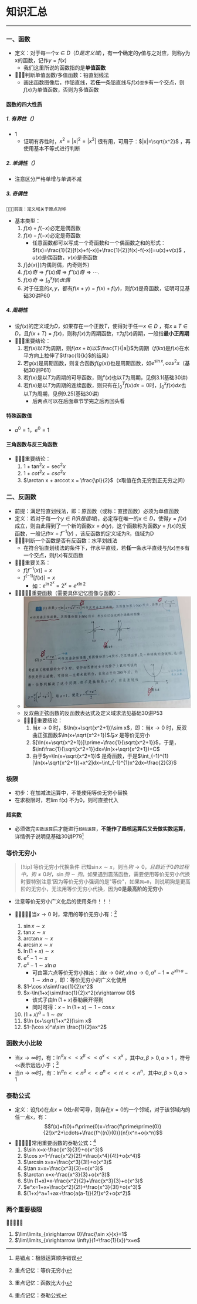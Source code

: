 # 知识汇总

---

### 一、函数

- 定义：对于每一个$x\in D（D是定义域）$，有**一个**确定的y值与之对应，则称y为x的函数，记作$y=f(x)$
	- 我们这里所说的函数指的是**单值函数**
- 🌟🌟🌟判断单值函数/多值函数：铅直划线法
	- 画出函数图像后，作铅直线，若**任一**条铅直线与$f(x)$`至多`有一个交点，则$f(x)$为单值函数，否则为多值函数
#### 函数的四大性质
##### 1. 有界性（）

- 1
	- 证明有界性时，$x^2=|x|^2=|x^2|$ 很有用，可用于：$|x|=\sqrt{x^2}$ ，再使用基本不等式进行判断
##### 2. 单调性（）

- 注意区分严格单增与单调不减
##### 3. 奇偶性

 ```
🌟🌟🌟前提：定义域关于原点对称
```
- 基本类型：
	1. $f(x)+f(-x)$必定是偶函数
	2. $f(x)-f(-x)$必定是奇函数
		- 任意函数都可以写成一个奇函数和一个偶函数之和的形式：$f(x)=\frac{1}{2}[f(x)+f(-x)]+\frac{1}{2}[f(x)-f(-x)]=u(x)+v(x)$ ，$u(x)$是偶函数，$v(x)$是奇函数
	3. $f[\phi(x)]\text{(内偶则偶，内奇则外)}$  
	4. $f(x)奇\Rightarrow f\prime(x)偶\Rightarrow f\prime\prime(x)奇\Rightarrow \cdots .$
	5. $f(x)奇\Rightarrow \int_0^xf(t)dt偶$ 
	6. 对于任意的$x,y$，都有$f(x+y)=f(x)+f(y)$，则$f(x)$是奇函数，证明可见基础30讲P60
##### 4. 周期性

- 设$f(x)$的定义域为$D$，如果存在一个正数$T$，使得对于任一$x\in D$ ，有$x\pm T\in D$，且$f(x+T)=f(x)$，则称$f(x)$为周期函数，`T`为$f(x)$周期，一般指**最小正周期**  
- 🌟🌟🌟重要结论：
	1. 若$f(x)$以$T$为周期，则$f(ax+b)$以$\frac{T}{|a|}$为周期（$f(kx)$是$f(x)$在水平方向上拉伸了$\frac{1}{k}$的结果）
	2. 若$g(x)$是周期函数，则复合函数$f(g(x))$也是周期函数，如$e^{\sin x},cos^2x$（基础30讲P61）
	3. 若$f(x)$是以$T$为周期的可导函数，则$f\prime (x)$也以$T$为周期，见例3.1(基础30讲)
	4. 若$f(x)$是以$T$为周期的连续函数，则只有在$\int_0^Tf(x)dx=0$时，$\int_0^xf(x)dx$也以$T$为周期，见例9.25(基础30讲)
		- 后两点可以在后面章节学完之后再回头看
#### 特殊函数值

- $a^0=1$，$e^0=1$

#### 三角函数与反三角函数

- 🌟🌟🌟重要结论：
	1. $1+\tan^2x=\sec^2x$
	2. $1+cot^2x=csc^2x$ 
	3. $\arctan x + arccot x = \frac{\pi}{2}$（x取值在负无穷到正无穷之间）
### 二、反函数

- 前提：满足铅直划线法，即：原函数（或称：直接函数）必须为单值函数
- 定义：若对于每一个$y\in R(R是值域)$，必定存在唯一的$x\in D$，使得$y=f(x)$成立，则由此得到了一个新的函数$x=\phi(y)$，这个函数称为函数$y=f(x)$的反函数，一般记作$x=f^{-1}(y)$ ，该反函数的定义域为R，值域为D
- 🌟🌟🌟判断一个函数是否有反函数：水平划线法
	- 在符合铅直划线法的条件下，作水平直线，若**任一**条水平直线与$f(x)$`至多`有一个交点，则$f(x)$有反函数
- 🌟🌟🌟重要关系：
	- $f[f^{-1}(x)]=x$ 
	- $f^(-1)[f(x)]=x$
		- 如：$e^{\ln 2^x}=2^x=e^{x\ln2}$ 
- 🌟🌟🌟🌟🌟重要函数（需要具体记忆图像与函数）：
	- ![](assets/beaf6b766fed389b6978e7d0e966473f.jpg)
	- 反双曲正弦函数的反函数表达式及定义域求法见基础30讲P53
	- 🌟🌟🌟🌟重要结论：
		1. 当$x\rightarrow 0$ 时，$\ln(x+\sqrt{x^2+1})\sim x$，即：当$x\rightarrow 0$ 时，反双曲正弦函数$\ln(x+\sqrt{x^2+1})$与$x$ 是等价无穷小
		2. $[\ln(x+\sqrt{x^2+1})]\prime=\frac{1}{\sqrt{x^2+1}}$，于是，$\int\frac{1}{\sqrt{x^2+1}}dx=\ln(x+\sqrt{x^2+1})+C$  
		3. 由于$y=\ln(x+\sqrt{x^2+1})$ 是奇函数，于是$\int_{-1}^{1}[\ln(x+\sqrt{x^2+1})+x^2]dx=\int_{-1}^{1}x^2dx=\frac{2}{3}$ 



### 极限

- 初步：在加减法运算中，不能使用等价无穷小替换
- 在求极限时，若lim f(x) 不为0，则可直接代入

#### 超实数

- 必须做完`实数运算`后才能进行`趋核运算`，**不能作了趋核运算后又去做实数运算**，详情例子说明见基础30讲P79[^1]



### 等价无穷小

>[!tip] 等价无穷小代换条件
>已知$\sin x\sim x$，则当$狗\rightarrow 0，且趋近于0的过程中，狗\neq 0时，\sin 狗 \sim 狗$。如果遇到震荡函数，需要使用等价无穷小代换时要特别注意‘因为等价无穷小强调的是"等价"，如果`狗=0`，则说明狗是更高阶的无穷小，无法用等价无穷小代换，因为**0是最高阶的无穷小** 

- 注意等价无穷小广义化后的使用条件！！！

- 🌟🌟🌟🌟🌟当$x\rightarrow 0$ 时，常用的等价无穷小有：[^3]
	1. $\sin x\sim x$  
	2. $\tan x\sim x$
	3. $\arctan x\sim x$
	4. $\arcsin x\sim x$
	5. $\ln(1+x)\sim x$
	6. $e^x-1\sim x$
	7. $a^x-1\sim x\ln a$
		- 可由第六点等价无穷小推出：$当x\rightarrow 0时,x\ln a\rightarrow 0,a^x-1=e^{x\ln a}-1\sim x\ln a$ ，即：等价无穷小的广义化使用
	8. $1-\cos x\sim\frac{1}{2}x^2$ 
	9. $x-\ln(1+x)\sim\frac{1}{2}x^2(x\rightarrow 0)$
		- 该式子由$\ln(1+x)$泰勒展开得到
		- 同时可得：$x-\ln(1+x)\sim 1-\cos x$ 
	10. $(1+x)^a-1\sim ax$ 
	11. $\ln (x+\sqrt{1+x^2})\sim x$ 
	12. $1-(\cos x)^a\sim \frac{1}{2}ax^2$ 

### 函数大小比较

- 当$x\rightarrow\infty$时，有：$\ln^\alpha x<<x^\beta<<a^x<<x^x$ ，其中$\alpha,\beta > 0,a > 1$ ，符号`<<`表示远远小于；[^2]
- 当$n\rightarrow\infty$时，有：$\ln^\alpha n<<n^\beta<<a^n<<n!<<n^n$，其中$\alpha,\beta > 0,a > 1$ 
 
### 泰勒公式

- 定义：设$f(x)$在点$x=0$处`n`阶可导，则存在$x=0$的一个邻域，对于该邻域内的任一点`x`，有：$$f(x)=f(0)+f\prime(0)x+\frac{f\prime\prime(0)}{2!}x^2+\cdots+\frac{f^{(n)}(0)}{n!}x^n+o(x^n)$$
- 🌟🌟🌟🌟🌟常用重要函数的泰勒公式：[^4]
	1. $\sin x=x-\frac{x^3}{3!}+o(x^3)$
	2. $\cos x=1-\frac{x^2}{2!}+\frac{x^4}{4!}+o(x^4)$
	3. $\arcsin x=x+\frac{x^3}{3!}+o(x^3)$
	4. $\tan x=x+\frac{x^3}{3}+o(x^3)$
	5. $\arctan x=x-\frac{x^3}{3}+o(x^3)$
	6. $\ln (1+x)=x-\frac{x^2}{2}+\frac{x^3}{3}+o(x^3)$
	7. $e^x=1+x+\frac{x^2}{2!}+\frac{x^3}{3!}+o(x^3)$
	8. $(1+x)^a=1+ax+\frac{a(a-1)}{2!}x^2+o(x^2)$
### 两个重要极限

🌟🌟🌟🌟🌟
1. $\lim\limits_{x\rightarrow 0}\frac{\sin x}{x}=1$  
2. $\lim\limits_{x\rightarrow \infty}(1+\frac{1}{x})^x=e$ 









[^1]: 易错点：极限运算顺序错误
[^2]: 重点记忆：函数比大小
[^3]: 重点记忆：等价无穷小
[^4]: 重点记忆：泰勒公式